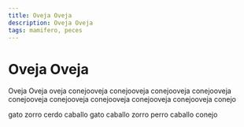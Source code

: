 ```yaml
---
title: Oveja Oveja
description: Oveja Oveja
tags: mamifero, peces
---
```


# Oveja Oveja

Oveja Oveja oveja conejooveja conejooveja conejooveja conejooveja conejooveja conejooveja conejooveja conejooveja conejooveja conejo

gato zorro cerdo caballo gato caballo zorro perro caballo conejo